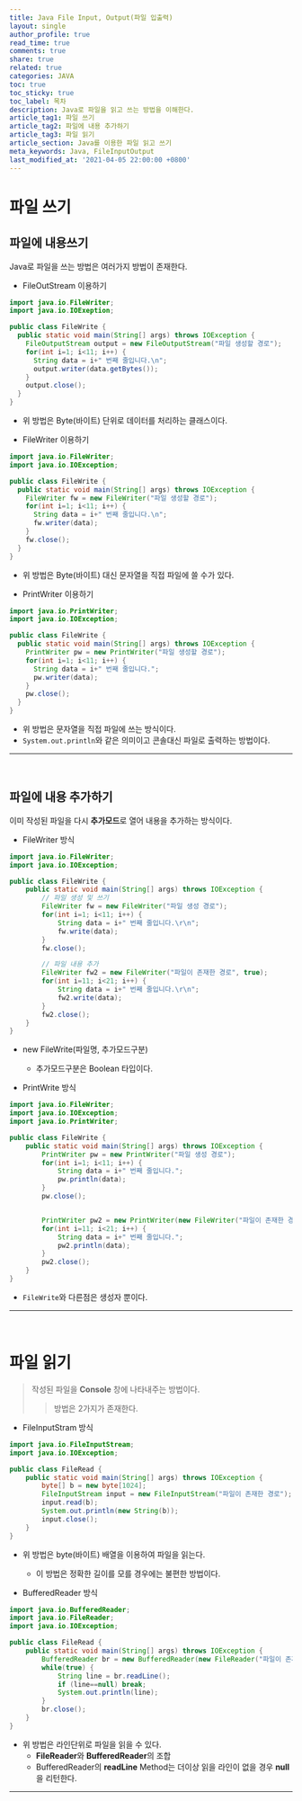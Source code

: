 ```yaml
---
title: Java File Input, Output(파일 입출력)
layout: single
author_profile: true
read_time: true
comments: true
share: true
related: true
categories: JAVA
toc: true
toc_sticky: true
toc_label: 목차
description: Java로 파일을 읽고 쓰는 방법을 이해한다.
article_tag1: 파일 쓰기
article_tag2: 파일에 내용 추가하기
article_tag3: 파일 읽기
article_section: Java를 이용한 파일 읽고 쓰기
meta_keywords: Java, FileInputOutput
last_modified_at: '2021-04-05 22:00:00 +0800'
---
```


# 파일 쓰기

## 파일에 내용쓰기
Java로 파일을 쓰는 방법은 여러가지 방법이 존재한다. <br>
- FileOutStream 이용하기 <br>


``` java
import java.io.FileWriter;
import java.io.IOExeption;

public class FileWrite {
  public static void main(String[] args) throws IOException {
    FileOutputStream output = new FileOutputStream("파일 생성할 경로");
    for(int i=1; i<11; i++) {
      String data = i+" 번째 줄입니다.\n";
      output.writer(data.getBytes());
    }
    output.close();
  }
}
```
- 위 방법은 Byte(바이트) 단위로 데이터를 처리하는 클래스이다. <br>


- FileWriter 이용하기 <br>


``` java
import java.io.FileWriter;
import java.io.IOException;

public class FileWrite {
  public static void main(String[] args) throws IOException {
    FileWriter fw = new FileWriter("파일 생성할 경로");
    for(int i=1; i<11; i++) {
      String data = i+" 번째 줄입니다.\n";
      fw.writer(data);
    }
    fw.close();
  }
}
```
- 위 방법은 Byte(바이트) 대신 문자열을 직접 파일에 쓸 수가 있다. <br>


- PrintWriter 이용하기 <br>


```java
import java.io.PrintWriter;
import java.io.IOException;

public class FileWrite {
  public static void main(String[] args) throws IOException {
    PrintWriter pw = new PrintWriter("파일 생성할 경로");
    for(int i=1; i<11; i++) {
      String data = i+" 번째 줄입니다.";
      pw.writer(data);
    }
    pw.close();
  }
}
```
- 위 방법은 문자열을 직접 파일에 쓰는 방식이다.
- `System.out.println`와 같은 의미이고 콘솔대신 파일로 출력하는 방법이다.

---
<br>

## 파일에 내용 추가하기

이미 작성된 파일을 다시 **추가모드**로 열어 내용을 추가하는 방식이다. <br>

- FileWriter 방식 <br>


``` java
import java.io.FileWriter;
import java.io.IOException;

public class FileWrite {
    public static void main(String[] args) throws IOException {
        // 파일 생성 및 쓰기
        FileWriter fw = new FileWriter("파일 생성 경로");
        for(int i=1; i<11; i++) {
            String data = i+" 번째 줄입니다.\r\n";
            fw.write(data);
        }
        fw.close();

        // 파일 내용 추가
        FileWriter fw2 = new FileWriter("파일이 존재한 경로", true);
        for(int i=11; i<21; i++) {
            String data = i+" 번째 줄입니다.\r\n";
            fw2.write(data);
        }
        fw2.close();
    }
}
```
- new FileWrite(파일명, 추가모드구분)
  - 추가모드구분은 Boolean 타입이다. <br>

- PrintWrite 방식 <br>


``` java
import java.io.FileWriter;
import java.io.IOException;
import java.io.PrintWriter;

public class FileWrite {
    public static void main(String[] args) throws IOException {
        PrintWriter pw = new PrintWriter("파일 생성 경로");
        for(int i=1; i<11; i++) {
            String data = i+" 번째 줄입니다.";
            pw.println(data);
        }
        pw.close();


        PrintWriter pw2 = new PrintWriter(new FileWriter("파일이 존재한 경로", true));
        for(int i=11; i<21; i++) {
            String data = i+" 번째 줄입니다.";
            pw2.println(data);
        }
        pw2.close();
    }
}
```
- `FileWrite`와 다른점은 생성자 뿐이다.

---
<br>

# 파일 읽기

> 작성된 파일을 **Console** 창에 나타내주는 방법이다.
>> 방법은 2가지가 존재한다. <br>


- FileInputStram 방식 <br>


``` java
import java.io.FileInputStream;
import java.io.IOException;

public class FileRead {
    public static void main(String[] args) throws IOException {
        byte[] b = new byte[1024];
        FileInputStream input = new FileInputStream("파일이 존재한 경로");
        input.read(b);
        System.out.println(new String(b));
        input.close();
    }
}
```
- 위 방법은 byte(바이트) 배열을 이용하여 파일을 읽는다.
  - 이 방법은 정확한 길이를 모를 경우에는 불편한 방법이다. <br>

- BufferedReader 방식 <br>


``` java
import java.io.BufferedReader;
import java.io.FileReader;
import java.io.IOException;

public class FileRead {
    public static void main(String[] args) throws IOException {
        BufferedReader br = new BufferedReader(new FileReader("파일이 존재한 경로"));
        while(true) {
            String line = br.readLine();
            if (line==null) break;
            System.out.println(line);
        }
        br.close();
    }
}
```
- 위 방법은 라인단위로 파일을 읽을 수 있다.
  - **FileReader**와 **BufferedReader**의 조합
  - BufferedReader의 **readLine** Method는 더이상 읽을 라인이 없을 경우 **null**을 리턴한다.

---